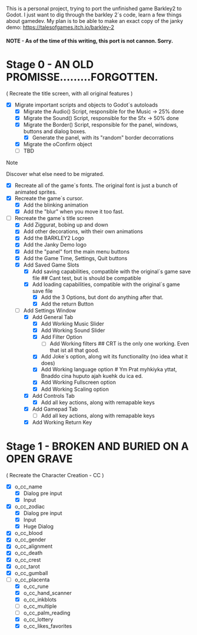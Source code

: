 This is a personal project, trying to port the unfinished game Barkley2 to Godot.
I just want to dig through the barkley 2´s code, learn a few things about gamedev. My plan is to be able to make an exact copy of the janky demo: https://talesofgames.itch.io/barkley-2
#### NOTE - As of the time of this writing, this port is not cannon. Sorry.


# Stage 0 - AN OLD PROMISSE.........FORGOTTEN.
( Recreate the title screen, with all original features )
  - [x] Migrate important scripts and objects to Godot´s autoloads
	- [x] Migrate the Audio() Script, responsible for the Music -> 25% done
	- [x] Migrate the Sound() Script, responsible for the Sfx -> 50% done
	- [x] Migrate the Border() Script, responsible for the panel, windows, buttons and dialog boxes.
	  - [x] Generate the panel, with its "random" border decorrations
	- [x] Migrate the oConfirm object
	- [ ] TBD
> [!NOTE]
> Discover what else need to be migrated.

  - [x] Recreate all of the game´s fonts. The original font is just a bunch of animated sprites.
  - [x] Recreate the game´s cursor.
	- [x] Add the blinking animation
	- [x] Add the "blur" when you move it too fast.
  - [ ] Recreate the game´s title screen
	- [x] Add Ziggurat, bobing up and down
	- [x] Add other decorations, with their own animations
	- [x] Add the BARKLEY2 Logo
	- [x] Add the Janky Demo logo
	- [x] Add the "panel" fort the main menu buttons
	- [x] Add the Game Time, Settings, Quit buttons
	- [x] Add Saved Game Slots
	  - [x] Add saving capabilities, compatible with the original´s game save file ## Cant test, but is should be compatible
	  - [x] Add loading capabilities, compatible with the original´s game save file
		- [x] Add the 3 Options, but dont do anything after that.
		- [x] Add the return Button
	- [ ] Add Settings Window
	  - [x] Add General Tab
		- [x] Add Working Music Slider
		- [x] Add Working Sound Slider
		- [x] Add Filter Option
		  - [ ] Add Working filters ## CRT is the only one working. Even that ist all that good.
		- [x] Add Joke´s option, along wit its functionality (no idea what it does)
		- [x] Add Working language option # Ym Prat myhkiyka yttat, Bnaddo cina huputo ajah kuehk du ica ed.
		- [x] Add Working Fullscreen option
		- [x] Add Working Scaling option
	  - [x] Add Controls Tab
		- [x] Add all key actions, along with remapable keys
	  - [x] Add Gamepad Tab
		- [ ] Add all key actions, along with remapable keys
	  - [x] Add Working Return Key
	  
# Stage 1 - BROKEN AND BURIED ON A OPEN GRAVE
( Recreate the Character Creation - CC )
- [x] o_cc_name
	- [x] Dialog pre input
	- [x] Input
- [x] o_cc_zodiac
	- [x] Dialog pre input
	- [x] Input
	- [x] Huge Dialog
- [x] o_cc_blood
- [x] o_cc_gender
- [x] o_cc_alignment
- [x] o_cc_death
- [x] o_cc_crest
- [x] o_cc_tarot
- [x] o_cc_gumball
- [ ] o_cc_placenta
	- [x] o_cc_rune
	- [x] o_cc_hand_scanner
	- [x] o_cc_inkblots
	- [ ] o_cc_multiple
	- [ ] o_cc_palm_reading
	- [x] o_cc_lottery
	- [x] o_cc_likes_favorites
